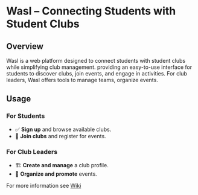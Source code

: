 # Wasl – Connecting Students with Student Clubs

## Overview  
Wasl is a web platform designed to connect students with student clubs while simplifying club management. providing an easy-to-use interface for students to discover clubs, join events, and engage in activities. For club leaders, Wasl offers tools to manage teams, organize events.  


## Usage  
### For Students  
- ✅ **Sign up** and browse available clubs.  
- 📅 **Join clubs** and register for events.    

### For Club Leaders  
- 🏗 **Create and manage** a club profile.  
- 📢 **Organize and promote** events.

For more information see [Wiki](https://github.com/abo3skr2019/Student-Club-Management-System/wiki)
